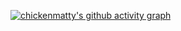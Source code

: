 [![chickenmatty's github activity graph](https://github-readme-activity-graph.cyclic.app/graph?username=chickenmatty&theme=react-dark)](https://github.com/ashutosh00710/github-readme-activity-graph)
